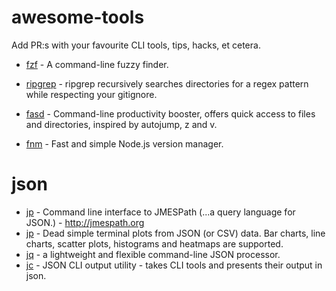 # awesome-tools
Add PR:s with your favourite CLI tools, tips, hacks, et cetera.

- [fzf](https://github.com/junegunn/fzf) - A command-line fuzzy finder.

- [ripgrep](https://github.com/BurntSushi/ripgrep) - ripgrep recursively searches directories for a regex pattern while respecting your gitignore.

- [fasd](https://github.com/clvv/fasd) - Command-line productivity booster, offers quick access to files and directories, inspired by autojump, z and v.

- [fnm](https://github.com/Schniz/fnm) - Fast and simple Node.js version manager.

# json

- [jp](https://github.com/jmespath/jp) - Command line interface to JMESPath (...a query language for JSON.) - http://jmespath.org
- [jp](https://github.com/sgreben/jp) - Dead simple terminal plots from JSON (or CSV) data. Bar charts, line charts, scatter plots, histograms and heatmaps are supported.
- [jq](https://stedolan.github.io/jq/) - a lightweight and flexible command-line JSON processor.
- [jc](https://github.com/kellyjonbrazil/jc) - JSON CLI output utility - takes CLI tools and presents their output in json.
